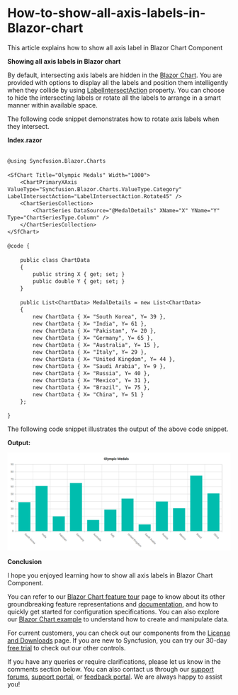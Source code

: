 # How-to-show-all-axis-labels-in-Blazor-chart

This article explains how to show all axis label in Blazor Chart Component

**Showing all axis labels in Blazor chart**

By default, intersecting axis labels are hidden in the [Blazor Chart](https://www.syncfusion.com/blazor-components/blazor-charts). You are provided with options to display all the labels and position them intelligently when they collide by using [LabelIntersectAction](https://help.syncfusion.com/cr/blazor/Syncfusion.Blazor.Charts.ChartCommonAxis.html#Syncfusion_Blazor_Charts_ChartCommonAxis_LabelIntersectAction) property. You can choose to hide the intersecting labels or rotate all the labels to arrange in a smart manner within available space. 

The following code snippet demonstrates how to rotate axis labels when they intersect.

**Index.razor**

```cshtml

@using Syncfusion.Blazor.Charts

<SfChart Title="Olympic Medals" Width="1000">
	<ChartPrimaryXAxis ValueType="Syncfusion.Blazor.Charts.ValueType.Category" LabelIntersectAction="LabelIntersectAction.Rotate45" />
	<ChartSeriesCollection>
		<ChartSeries DataSource="@MedalDetails" XName="X" YName="Y" Type="ChartSeriesType.Column" />
	</ChartSeriesCollection>
</SfChart>

@code {

	public class ChartData
	{
		public string X { get; set; }
		public double Y { get; set; }
	}

	public List<ChartData> MedalDetails = new List<ChartData>
	{
		new ChartData { X= "South Korea", Y= 39 },
		new ChartData { X= "India", Y= 61 },
		new ChartData { X= "Pakistan", Y= 20 },
		new ChartData { X= "Germany", Y= 65 },
		new ChartData { X= "Australia", Y= 15 },
		new ChartData { X= "Italy", Y= 29 },
		new ChartData { X= "United Kingdom", Y= 44 },
		new ChartData { X= "Saudi Arabia", Y= 9 },
		new ChartData { X= "Russia", Y= 40 },
		new ChartData { X= "Mexico", Y= 31 },
		new ChartData { X= "Brazil", Y= 75 },
		new ChartData { X= "China", Y= 51 }
	};

}

```

The following code snippet illustrates the output of the above code snippet.

**Output:**

![](/all-axis-labels.png)

**Conclusion**

I hope you enjoyed learning how to show all axis labels in Blazor Chart Component.

You can refer to our [Blazor Chart feature tour](https://www.syncfusion.com/blazor-components/blazor-charts) page to know about its other groundbreaking feature representations and [documentation](https://blazor.syncfusion.com/documentation/chart/getting-started), and how to quickly get started for configuration specifications. You can also explore our [Blazor Chart example](https://blazor.syncfusion.com/demos/chart/line?theme=bootstrap5) to understand how to create and manipulate data.

For current customers, you can check out our components from the [License and Downloads](https://www.syncfusion.com/sales/teamlicense) page. If you are new to Syncfusion, you can try our 30-day [free trial](https://www.syncfusion.com/downloads/blazor) to check out our other controls.

If you have any queries or require clarifications, please let us know in the comments section below. You can also contact us through our [support forums](https://www.syncfusion.com/forums), [support portal](https://support.syncfusion.com/create), or [feedback portal](https://www.syncfusion.com/feedback/blazor-components?control=charts). We are always happy to assist you!
